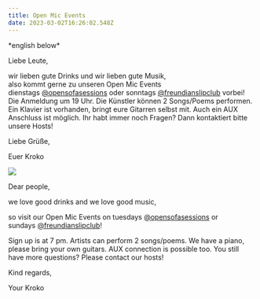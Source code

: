 ```yaml
---
title: Open Mic Events
date: 2023-03-02T16:26:02.548Z
---
```

\*english below\*

Liebe Leute,

wir lieben gute Drinks und wir lieben gute Musik,\
also kommt gerne zu unseren Open Mic Events dienstags [@opensofasessions](https://www.instagram.com/opensofasessions/) oder sonntags [@freundianslipclub](https://www.instagram.com/freundianslipclub/) vorbei! Die Anmeldung um 19 Uhr. Die Künstler können 2 Songs/Poems performen. Ein Klavier ist vorhanden, bringt eure Gitarren selbst mit. Auch ein AUX Anschluss ist möglich. Ihr habt immer noch Fragen? Dann kontaktiert bitte unsere Hosts!

Liebe Grüße,

Euer Kroko

![](img/7301a60c-0a00-451d-aff0-317cd127f936.jpg)

Dear people,

we love good drinks and we love good music,

so visit our Open Mic Events on tuesdays [@opensofasessions](https://www.instagram.com/opensofasessions/) or sundays [@freundianslipclub](https://www.instagram.com/freundianslipclub/)!

Sign up is at 7 pm. Artists can perform 2 songs/poems. We have a piano, please bring your own guitars. AUX connection is possible too. You still have more questions? Please contact our hosts!

Kind regards,

Your Kroko